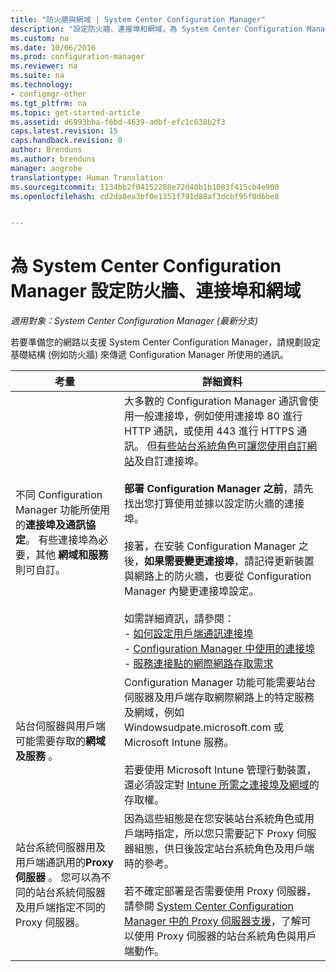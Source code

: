 ```yaml
---
title: "防火牆與網域 | System Center Configuration Manager"
description: "設定防火牆、連接埠和網域，為 System Center Configuration Manager 通訊進行準備。"
ms.custom: na
ms.date: 10/06/2016
ms.prod: configuration-manager
ms.reviewer: na
ms.suite: na
ms.technology:
- configmgr-other
ms.tgt_pltfrm: na
ms.topic: get-started-article
ms.assetid: d6993bba-f6bd-4639-adbf-efc1c638b2f3
caps.latest.revision: 15
caps.handback.revision: 0
author: Brenduns
ms.author: brenduns
manager: angrobe
translationtype: Human Translation
ms.sourcegitcommit: 1134bb2f04152288e72d40b1b1083f415cb4e900
ms.openlocfilehash: cd2da8ea3bf0e1351f791d88af3dcbf95f8d6be8


---
```

# <a name="configure-firewalls-ports-and-domains-for-system-center-configuration-manager"></a>為 System Center Configuration Manager 設定防火牆、連接埠和網域

*適用對象：System Center Configuration Manager (最新分支)*

若要準備您的網路以支援 System Center Configuration Manager，請規劃設定基礎結構 (例如防火牆) 來傳遞 Configuration Manager 所使用的通訊。  

|考量|詳細資料|  
|-------------------|-------------|  
|不同 Configuration Manager 功能所使用的**連接埠及通訊協定**。 有些連接埠為必要，其他 **網域和服務** 則可自訂。|大多數的 Configuration Manager 通訊會使用一般連接埠，例如使用連接埠 80 進行 HTTP 通訊，或使用 443 進行 HTTPS 通訊。 但[有些站台系統角色可讓您使用自訂網站](/sccm/core/plan-design/network/websites-for-site-system-servers)及自訂連接埠。<br /><br /> **部署 Configuration Manager 之前**，請先找出您打算使用並據以設定防火牆的連接埠。<br /><br /> 接著，在安裝 Configuration Manager 之後，**如果需要變更連接埠**，請記得更新裝置與網路上的防火牆，也要從 Configuration Manager 內變更連接埠設定。<br /><br /> 如需詳細資訊，請參閱： </br>- [如何設定用戶端通訊連接埠](../../../core/clients/deploy/configure-client-communication-ports.md) </br>- [Configuration Manager 中使用的連接埠](../../../core/plan-design/hierarchy/ports.md) </br>- [服務連接點的網際網路存取需求](/sccm/core/servers/deploy/configure/about-the-service-connection-point#bkmk_urls)|  
|站台伺服器與用戶端可能需要存取的**網域及服務** 。|Configuration Manager 功能可能需要站台伺服器及用戶端存取網際網路上的特定服務及網域，例如 Windowsudpate.microsoft.com 或 Microsoft Intune 服務。<br /><br /> 若要使用 Microsoft Intune 管理行動裝置，還必須設定對 [Intune 所需之連接埠及網域](https://docs.microsoft.com/en-us/intune/get-started/network-infrastructure-requirements-for-microsoft-intune)的存取權。|  
|站台系統伺服器用及用戶端通訊用的**Proxy 伺服器** 。 您可以為不同的站台系統伺服器及用戶端指定不同的 Proxy 伺服器。|因為這些組態是在您安裝站台系統角色或用戶端時指定，所以您只需要記下 Proxy 伺服器組態，供日後設定站台系統角色及用戶端時的參考。<br /><br /> 若不確定部署是否需要使用 Proxy 伺服器，請參閱 [System Center Configuration Manager 中的 Proxy 伺服器支援](../../../core/plan-design/network/proxy-server-support.md)，了解可以使用 Proxy 伺服器的站台系統角色與用戶端動作。|  



<!--HONumber=Nov16_HO1-->


